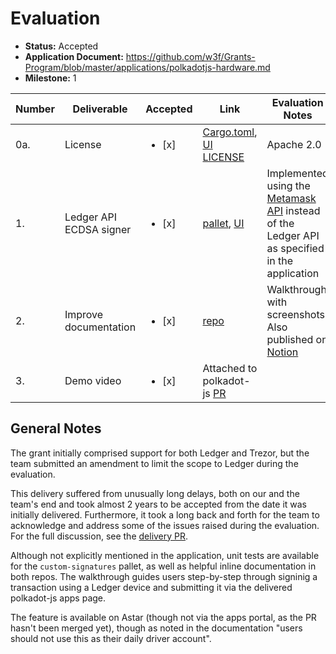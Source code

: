 # Evaluation

- **Status:** Accepted
- **Application Document:** https://github.com/w3f/Grants-Program/blob/master/applications/polkadotjs-hardware.md
- **Milestone:** 1

| Number | Deliverable | Accepted | Link | Evaluation Notes |
| ------ | ----------- | -------- | ---- |----------------- |
| 0a. | License | <ul><li>[x] </li></ul> | [Cargo.toml](https://github.com/AstarNetwork/astar-frame/blob/polkadot-v0.9.24/frame/custom-signatures/Cargo.toml), [UI LICENSE](https://github.com/hoonsubin/apps/blob/page/custom-signature/LICENSE) | Apache 2.0 |
| 1. | Ledger API ECDSA signer | <ul><li>[x] </li></ul> | [pallet](https://github.com/AstarNetwork/astar-frame/tree/polkadot-v0.9.24/frame/custom-signatures), [UI](https://github.com/polkadot-js/apps/pull/5903/files) | Implemented using the [Metamask API](https://docs.metamask.io/guide/signing-data.html#signing-data-with-metamask) instead of the Ledger API as specified in the application
| 2. | Improve documentation | <ul><li>[x] </li></ul> | [repo](https://github.com/gluneau/polkadotjs-ecdsa-hardware) | Walkthrough with screenshots. Also published on [Notion](https://astarnetwork.notion.site/Backup-MetaMask-Support-ed399d80c11e4202a056776c20c64370) | Not integrated into Polkadot-js documentation as per the application, only exists separately. Complete walkthrough provided instead of just one paragraph.
| 3. | Demo video | <ul><li>[x] </li></ul> | Attached to polkadot-js [PR](https://github.com/polkadot-js/apps/pull/5903) |

## General Notes

The grant initially comprised support for both Ledger and Trezor, but the team submitted an amendment to limit the scope to Ledger during the evaluation.

This delivery suffered from unusually long delays, both on our and the team's end and took almost 2 years to be accepted from the date it was initially delivered.
Furthermore, it took a long back and forth for the team to acknowledge and address some of the issues raised during the evaluation.
For the full discussion, see the [delivery PR](https://github.com/w3f/Grant-Milestone-Delivery/pull/83).

Although not explicitly mentioned in the application, unit tests are available for the `custom-signatures` pallet, as well as helpful inline documentation in both repos.
The walkthrough guides users step-by-step through signinig a transaction using a Ledger device and submitting it via the delivered polkadot-js apps page.

The feature is available on Astar (though not via the apps portal, as the PR hasn't been merged yet), though as noted in the documentation "users should not use this as their daily driver account".
